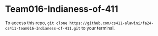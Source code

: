 # Team016-Indianess-of-411

To access this repo, ```git clone https://github.com/cs411-alawini/fa24-cs411-team016-Indianess-of-411.git``` to your terminal.
